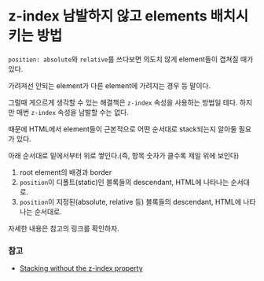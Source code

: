 # z-index 남발하지 않고 elements 배치시키는 방법

`position: absolute`와 `relative`를 쓰다보면 의도치 않게 element들이 겹쳐질 때가 있다.

가려져선 안되는 element가 다른 element에 가려지는 경우 등 말이다.

그럴때 게으르게 생각할 수 있는 해결책은 `z-index` 속성을 사용하는 방법일 테다. 하지만 매번 `z-index` 속성을 남발할 수는 없다.

때문에 HTML에서 element들이 근본적으로 어떤 순서대로 stack되는지 알아둘 필요가 있다.

아래 순서대로 밑에서부터 위로 쌓인다.(즉, 항목 숫자가 클수록 제일 위에 보인다)

1. root element의 배경과 border
2. `position`이 디폴트(static)인 블록들의 descendant, HTML에 나타나는 순서대로.
3. `position`이 지정된(absolute, relative 등) 블록들의 descendant, HTML에 나타나는 순서대로.

자세한 내용은 참고의 링크를 확인하자.

### 참고
* [Stacking without the z-index property](https://developer.mozilla.org/en-US/docs/Web/CSS/CSS_Positioning/Understanding_z_index/Stacking_without_z-index)
